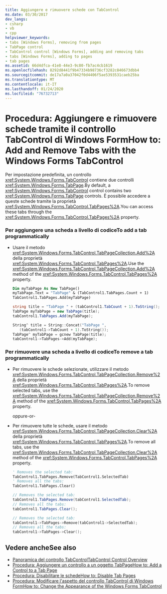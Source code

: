 ```yaml
---
title: Aggiungere e rimuovere schede con TabControl
ms.date: 03/30/2017
dev_langs:
- csharp
- vb
- cpp
helpviewer_keywords:
- tabs [Windows Forms], removing from pages
- TabPage control
- TabControl control [Windows Forms], adding and removing tabs
- tabs [Windows Forms], adding to pages
- tab pages
ms.assetid: 66d4dfca-41e8-44e3-9c80-fb7ac4cb1619
ms.openlocfilehash: 8292d8441f9b47334b98736cf3282c846673dbb4
ms.sourcegitcommit: de17a7a0a37042f0d4406f5ae5393531caeb25ba
ms.translationtype: MT
ms.contentlocale: it-IT
ms.lasthandoff: 01/24/2020
ms.locfileid: "76732713"
---
```

# <a name="how-to-add-and-remove-tabs-with-the-windows-forms-tabcontrol"></a><span data-ttu-id="a9f52-102">Procedura: Aggiungere e rimuovere schede tramite il controllo TabControl di Windows Form</span><span class="sxs-lookup"><span data-stu-id="a9f52-102">How to: Add and Remove Tabs with the Windows Forms TabControl</span></span>
<span data-ttu-id="a9f52-103">Per impostazione predefinita, un controllo <xref:System.Windows.Forms.TabControl> contiene due controlli <xref:System.Windows.Forms.TabPage>.</span><span class="sxs-lookup"><span data-stu-id="a9f52-103">By default, a <xref:System.Windows.Forms.TabControl> control contains two <xref:System.Windows.Forms.TabPage> controls.</span></span> <span data-ttu-id="a9f52-104">È possibile accedere a queste schede tramite la proprietà <xref:System.Windows.Forms.TabControl.TabPages%2A>.</span><span class="sxs-lookup"><span data-stu-id="a9f52-104">You can access these tabs through the <xref:System.Windows.Forms.TabControl.TabPages%2A> property.</span></span>  
  
### <a name="to-add-a-tab-programmatically"></a><span data-ttu-id="a9f52-105">Per aggiungere una scheda a livello di codice</span><span class="sxs-lookup"><span data-stu-id="a9f52-105">To add a tab programmatically</span></span>  
  
- <span data-ttu-id="a9f52-106">Usare il metodo <xref:System.Windows.Forms.TabControl.TabPageCollection.Add%2A> della proprietà <xref:System.Windows.Forms.TabControl.TabPages%2A>.</span><span class="sxs-lookup"><span data-stu-id="a9f52-106">Use the <xref:System.Windows.Forms.TabControl.TabPageCollection.Add%2A> method of the <xref:System.Windows.Forms.TabControl.TabPages%2A> property.</span></span>  
  
    ```vb  
    Dim myTabPage As New TabPage()  
    myTabPage.Text = "TabPage" & (TabControl1.TabPages.Count + 1)  
    TabControl1.TabPages.Add(myTabPage)  
    ```  
  
    ```csharp  
    string title = "TabPage " + (tabControl1.TabCount + 1).ToString();  
    TabPage myTabPage = new TabPage(title);  
    tabControl1.TabPages.Add(myTabPage);  
    ```  
  
    ```cpp  
    String^ title = String::Concat("TabPage ",  
       (tabControl1->TabCount + 1).ToString());  
    TabPage^ myTabPage = gcnew TabPage(title);  
    tabControl1->TabPages->Add(myTabPage);  
    ```  
  
### <a name="to-remove-a-tab-programmatically"></a><span data-ttu-id="a9f52-107">Per rimuovere una scheda a livello di codice</span><span class="sxs-lookup"><span data-stu-id="a9f52-107">To remove a tab programmatically</span></span>  
  
- <span data-ttu-id="a9f52-108">Per rimuovere le schede selezionate, utilizzare il metodo <xref:System.Windows.Forms.TabControl.TabPageCollection.Remove%2A> della proprietà <xref:System.Windows.Forms.TabControl.TabPages%2A>.</span><span class="sxs-lookup"><span data-stu-id="a9f52-108">To remove selected tabs, use the <xref:System.Windows.Forms.TabControl.TabPageCollection.Remove%2A> method of the <xref:System.Windows.Forms.TabControl.TabPages%2A> property.</span></span>  
  
     <span data-ttu-id="a9f52-109">oppure</span><span class="sxs-lookup"><span data-stu-id="a9f52-109">-or-</span></span>  
  
- <span data-ttu-id="a9f52-110">Per rimuovere tutte le schede, usare il metodo <xref:System.Windows.Forms.TabControl.TabPageCollection.Clear%2A> della proprietà <xref:System.Windows.Forms.TabControl.TabPages%2A>.</span><span class="sxs-lookup"><span data-stu-id="a9f52-110">To remove all tabs, use the <xref:System.Windows.Forms.TabControl.TabPageCollection.Clear%2A> method of the <xref:System.Windows.Forms.TabControl.TabPages%2A> property.</span></span>  
  
    ```vb  
    ' Removes the selected tab:  
    TabControl1.TabPages.Remove(TabControl1.SelectedTab)  
    ' Removes all the tabs:  
    TabControl1.TabPages.Clear()  
    ```  
  
    ```csharp  
    // Removes the selected tab:  
    tabControl1.TabPages.Remove(tabControl1.SelectedTab);  
    // Removes all the tabs:  
    tabControl1.TabPages.Clear();  
    ```  
  
    ```cpp  
    // Removes the selected tab:  
    tabControl1->TabPages->Remove(tabControl1->SelectedTab);  
    // Removes all the tabs:  
    tabControl1->TabPages->Clear();  
    ```  
  
## <a name="see-also"></a><span data-ttu-id="a9f52-111">Vedere anche</span><span class="sxs-lookup"><span data-stu-id="a9f52-111">See also</span></span>

- [<span data-ttu-id="a9f52-112">Panoramica del controllo TabControl</span><span class="sxs-lookup"><span data-stu-id="a9f52-112">TabControl Control Overview</span></span>](tabcontrol-control-overview-windows-forms.md)
- [<span data-ttu-id="a9f52-113">Procedura: Aggiungere un controllo a un oggetto TabPage</span><span class="sxs-lookup"><span data-stu-id="a9f52-113">How to: Add a Control to a Tab Page</span></span>](how-to-add-a-control-to-a-tab-page.md)
- [<span data-ttu-id="a9f52-114">Procedura: Disabilitare le schede</span><span class="sxs-lookup"><span data-stu-id="a9f52-114">How to: Disable Tab Pages</span></span>](how-to-disable-tab-pages.md)
- [<span data-ttu-id="a9f52-115">Procedura: Modificare l'aspetto del controllo TabControl di Windows Form</span><span class="sxs-lookup"><span data-stu-id="a9f52-115">How to: Change the Appearance of the Windows Forms TabControl</span></span>](how-to-change-the-appearance-of-the-windows-forms-tabcontrol.md)
